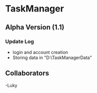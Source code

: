 # TaskManager

## Alpha Version (1.1)

### Update Log
- login and account creation
- Storing data in "D:\TaskManagerData"
  
## Collaborators
-Luky
